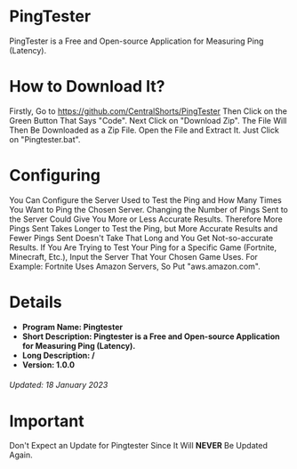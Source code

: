 # PingTester
PingTester is a Free and Open-source Application for Measuring Ping (Latency).

# How to Download It?
Firstly, Go to https://github.com/CentralShorts/PingTester Then Click on the Green Button That Says "Code". Next Click on "Download Zip". The File Will Then Be Downloaded as a Zip File. Open the File and Extract It. Just Click on "Pingtester.bat".

# Configuring
You Can Configure the Server Used to Test the Ping and How Many Times You Want to Ping the Chosen Server. Changing the Number of Pings Sent to the Server Could Give You More or Less Accurate Results. Therefore More Pings Sent Takes Longer to Test the Ping, but More Accurate Results and Fewer Pings Sent Doesn't Take That Long and You Get Not-so-accurate Results. If You Are Trying to Test Your Ping for a Specific Game (Fortnite, Minecraft, Etc.), Input the Server That Your Chosen Game Uses. For Example: Fortnite Uses Amazon Servers, So Put "aws.amazon.com".

# Details
 - **Program Name: Pingtester**
 -  **Short Description: Pingtester is a Free and Open-source Application for Measuring Ping (Latency).**
 -  **Long Description: /**
 -  **Version: 1.0.0**

###### Updated: 18 January 2023

# Important
Don't Expect an Update for Pingtester Since It Will **NEVER** Be Updated Again.
